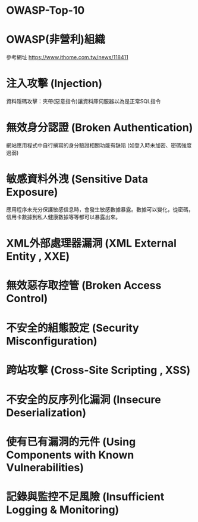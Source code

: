 # OWASP-Top-10

# OWASP(非營利)組織

參考網址 https://www.ithome.com.tw/news/118411

# 注入攻擊 (Injection)

資料隱碼攻擊：夾帶(惡意指令)讓資料庫伺服器以為是正常SQL指令

# 無效身分認證 (Broken Authentication)

網站應用程式中自行撰寫的身分驗證相關功能有缺陷 (如登入時未加密、密碼強度過弱)

# 敏感資料外洩 (Sensitive Data Exposure)

應用程序未充分保護敏感信息時，會發生敏感數據暴露。數據可以變化，從密碼，信用卡數據到私人健康數據等等都可以暴露出來。

# XML外部處理器漏洞 (XML External Entity , XXE)



# 無效惡存取控管 (Broken Access Control)



# 不安全的組態設定 (Security Misconfiguration)



# 跨站攻擊 (Cross-Site Scripting , XSS)



# 不安全的反序列化漏洞 (Insecure Deserialization)



# 使有已有漏洞的元件 (Using Components with Known Vulnerabilities)



# 記錄與監控不足風險 (Insufficient Logging & Monitoring)





















